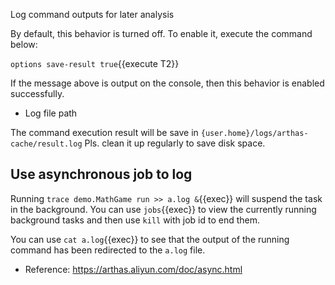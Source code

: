 Log command outputs for later analysis

By default, this behavior is turned off. To enable it, execute the command below:

`options save-result true`{{execute T2}}

If the message above is output on the console, then this behavior is enabled successfully.

- Log file path

The command execution result will be save in `{user.home}/logs/arthas-cache/result.log` Pls. clean it up regularly to save disk space.

## Use asynchronous job to log

Running `trace demo.MathGame run >> a.log &`{{exec}} will suspend the task in the background. You can use `jobs`{{exec}} to view the currently running background tasks and then use `kill` with job id to end them.

You can use `cat a.log`{{exec}} to see that the output of the running command has been redirected to the `a.log` file.

- Reference: https://arthas.aliyun.com/doc/async.html
